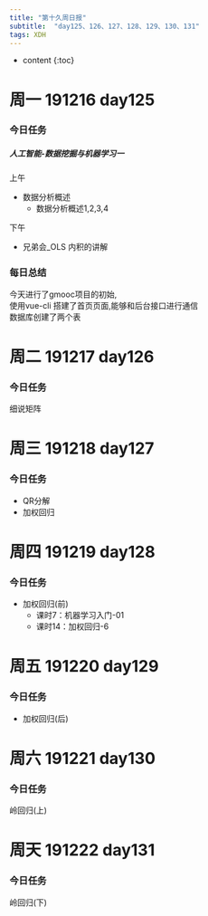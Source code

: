 ```yaml
---  
title: "第十久周日报"   
subtitle:  "day125、126、127、128、129、130、131"   
tags: XDH    
---  
```





* content
{:toc}






# 周一 191216 day125
### 今日任务
##### 人工智能-数据挖掘与机器学习一

上午
- 数据分析概述
    - 数据分析概述1,2,3,4
    
下午
- 兄弟会_OLS 内积的讲解    
### 每日总结
今天进行了gmooc项目的初始,  
使用vue-cli 搭建了首页页面,能够和后台接口进行通信  
数据库创建了两个表
# 周二 191217 day126
### 今日任务
细说矩阵
# 周三 191218 day127
### 今日任务
- QR分解
- 加权回归
# 周四 191219 day128
### 今日任务
- 加权回归(前)
    - 课时7：机器学习入门-01
    - 课时14：加权回归-6
# 周五 191220 day129
### 今日任务
- 加权回归(后)
# 周六 191221 day130
### 今日任务
岭回归(上)
# 周天 191222 day131
### 今日任务
岭回归(下)





